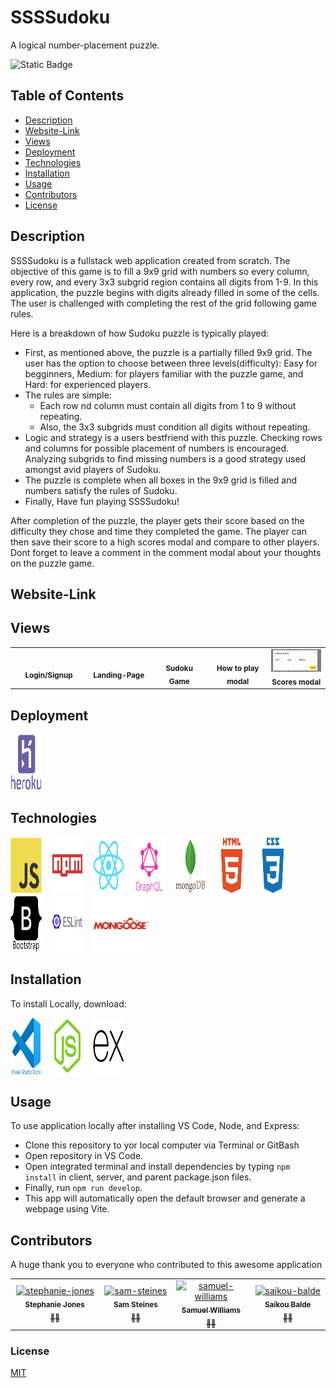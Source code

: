 # SSSSudoku
A logical number-placement puzzle.

![Static Badge](https://img.shields.io/badge/license-MIT-blue.svg)

## Table of Contents
  
  - [Description](#description)
  - [Website-Link](#website-link)
  - [Views](#views)
  - [Deployment](#deployment)
  - [Technologies](#technologies)
  - [Installation](#installation)
  - [Usage](#usage)
  - [Contributors](#contributors)
  - [License](#license)


## Description

SSSSudoku is a fullstack web application created from scratch. The objective of this game is to fill a 9x9 grid with numbers so every column, every row, and every 3x3 subgrid region contains all digits from 1-9. In this application, the puzzle begins with digits already filled in some of the cells. The user is challenged with completing the rest of the grid following game rules.

Here is a breakdown of how Sudoku puzzle is typically played:
  * First, as mentioned above, the puzzle is a partially filled 9x9 grid. The user has the option to choose between three levels(difficulty): Easy for begginners, Medium: for players familiar with the puzzle game, and Hard: for experienced players.
  * The rules are simple:
    * Each row nd column must contain all digits from 1 to 9 without repeating.
    * Also, the 3x3 subgrids must condition all digits without repeating.
  * Logic and strategy is a users bestfriend with this puzzle. Checking rows and columns for possible placement of numbers is encouraged. Analyzing subgrids to find missing numbers is a good strategy used amongst avid players of Sudoku.
  * The puzzle is complete when all boxes in the 9x9 grid is filled and numbers satisfy the rules of Sudoku.
  * Finally, Have fun playing SSSSudoku!

After completion of the puzzle, the player gets their score based on the difficulty they chose and time they completed the game. The player can then save their score to a high scores modal and compare to other players. Dont forget to leave a comment in the comment modal about your thoughts on the puzzle game.

## Website-Link

## Views

<table>
  <tbody>
    <tr>
      <td align="center" align="top" width="12%">
        <img src=""/> <br />
        <sub><b>Login/Signup</b></sub>
        </a>
      </td>
      <td align="center" align="top" width="12%">
        <img src=""/> <br />
        <sub><b>Landing-Page</b></sub>
        </a>
      </td>
      <td align="center" align="top" width="12%">
        <img src=""/> <br />
        <sub><b>Sudoku Game</b></sub>
        </a>
      </td>
      <td align="center" align="top" width="12%">
        <img src=""/> <br />
        <sub><b>How to play modal</b></sub>
        </a>
      </td>
      <td align="center" align="top" width="12%">
        <img src="./client/src/assets/Screenshot 2023-11-15 175711.png"/> <br />
        <sub><b>Scores modal</b></sub>
        </a>
      </td>
    </tr>
  </tbody>
</table>


## Deployment

<img height="90" alt="Heroku" height="50" width="50" src="https://raw.githubusercontent.com/devicons/devicon/master/icons/heroku/heroku-plain-wordmark.svg">

## Technologies

<div>
<img height="90" alt="Js" height="50" width="50" src="https://raw.githubusercontent.com/devicons/devicon/master/icons/javascript/javascript-original.svg">
&nbsp;&nbsp;
<img height="90" alt="npm" height="50" width="50" src="https://raw.githubusercontent.com/devicons/devicon/master/icons/npm/npm-original-wordmark.svg">
&nbsp;&nbsp;
<img height="90" alt="react" height="50" width="50" src="https://raw.githubusercontent.com/devicons/devicon/master/icons/react/react-original.svg">
&nbsp;&nbsp;
<img height="90" alt="graphql" height="50" width="50" src="https://raw.githubusercontent.com/devicons/devicon/master/icons/graphql/graphql-plain-wordmark.svg">
&nbsp;&nbsp;
<img height="90" alt="mongodb" height="50" width="50" src="https://raw.githubusercontent.com/devicons/devicon/master/icons/mongodb/mongodb-original-wordmark.svg">
&nbsp;&nbsp;
<img height="90" alt="HTML" height="50" width="50" src="https://raw.githubusercontent.com/devicons/devicon/master/icons/html5/html5-plain-wordmark.svg">
&nbsp;&nbsp;
<img height="90" alt="CSS" height="50" width="50" src="https://raw.githubusercontent.com/devicons/devicon/master/icons/css3/css3-plain-wordmark.svg">
&nbsp;&nbsp;
<img height="90" alt="Bootstrap" height="50" width="50" src="https://raw.githubusercontent.com/devicons/devicon/master/icons/bootstrap/bootstrap-plain-wordmark.svg">
&nbsp;&nbsp;
<img height="90" alt="ESlint" height="50" width="50" src="https://raw.githubusercontent.com/devicons/devicon/master/icons/eslint/eslint-original-wordmark.svg">
&nbsp;&nbsp;
<img height="90" alt="mongoose" height="50" width="90" src="./client/src/assets/images/mongoose-transparent-logo.png">
&nbsp;&nbsp;

## Installation

To install Locally, download:

<div>
<img height="90" alt="Vscode" height="50" width="50" src="https://raw.githubusercontent.com/devicons/devicon/master/icons/vscode/vscode-original-wordmark.svg">
&nbsp;&nbsp;
<img height="90" alt="Node" height="50" width="50" src="https://raw.githubusercontent.com/devicons/devicon/master/icons/nodejs/nodejs-original.svg">
&nbsp;&nbsp;
<img height="90" alt="Express" height="50" width="50" src="https://raw.githubusercontent.com/devicons/devicon/master/icons/express/express-original.svg">
</div>

## Usage

To use application locally after installing VS Code, Node, and Express:

- Clone this repository to yor local computer via Terminal or GitBash
- Open repository in VS Code.
- Open integrated terminal and install dependencies by typing `npm install` in client, server, and parent package.json files.
- Finally, run `npm run develop`.
- This app will automatically open the default browser and generate a webpage using Vite.

## Contributors

A huge thank you to everyone who contributed to this awesome application

<table>
  <tbody>
    <tr>
      <td align="center" align="top" width="12%">
        <a href="https://github.com/sjones-njones">
        <img src="https://avatars.githubusercontent.com/u/132145599?v=4" width="100px" alt="stephanie-jones"/><br />
        <sub><b>Stephanie Jones <br />👩‍💻</b></sub>
        </a>
      </td>
      <td align="center" align="top" width="12%">
        <a href="https://github.com/sam-st">
        <img src="https://avatars.githubusercontent.com/u/52641515?v=4" width="100px" alt="sam-steines"/> <br />
        <sub><b>Sam Steines <br />👨‍💻</b></sub>
        </a>
      </td>
      <td align="center" align="top" width="12%">
        <a href="https://github.com/samt11345">
        <img src="https://avatars.githubusercontent.com/u/130321211?v=4" width="100px" alt="samuel-williams"/><br />
        <sub><b> Samuel Williams <br />👨‍💻</b></sub>
        </a>
      </td>
      <td align="center" align="top" width="12%">
        <a href="https://github.com/SaikouB">
        <img src="https://avatars.githubusercontent.com/u/132960605?v=4" width="100px" alt="saikou-balde"/><br />
        <sub><b>Saikou Balde <br />👨‍💻</b></sub>
        </a>
      </td>              
    </tr>
  </tbody>
</table>

### License

[MIT](LICENSE)